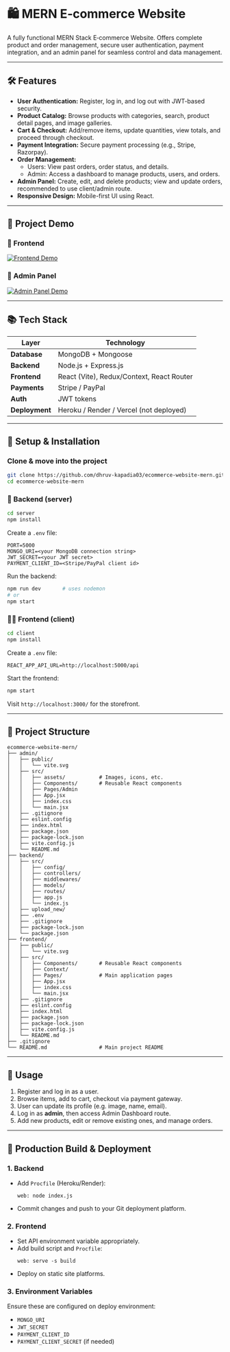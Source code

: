 # 🛍️ MERN E‑commerce Website 

A fully functional MERN Stack E‑commerce Website. Offers complete product and order management, secure user authentication, payment integration, and an admin panel for seamless control and data management.

---

## 🛠 Features

- **User Authentication:** Register, log in, and log out with JWT-based security.
- **Product Catalog:** Browse products with categories, search, product detail pages, and image galleries.
- **Cart & Checkout:** Add/remove items, update quantities, view totals, and proceed through checkout.
- **Payment Integration:** Secure payment processing (e.g., Stripe, Razorpay).
- **Order Management:**
  - Users: View past orders, order status, and details.
  - Admin: Access a dashboard to manage products, users, and orders.
- **Admin Panel:** Create, edit, and delete products; view and update orders, recommended to use client/admin route.
- **Responsive Design:** Mobile-first UI using React.

---

## 🎥 Project Demo

### 🔹 Frontend
[![Frontend Demo](https://img.icons8.com/clouds/100/000000/video-playlist.png)](https://res.cloudinary.com/drm14e8mg/video/upload/v1752845861/Frontend_ce9wpa.mp4)

### 🔹 Admin Panel
[![Admin Panel Demo](https://img.icons8.com/clouds/100/000000/video-playlist.png)](https://res.cloudinary.com/drm14e8mg/video/upload/v1752846246/Admin_Panel_xj81zw.mp4)

---

## 📚 Tech Stack

| Layer        | Technology                          |
|--------------|-------------------------------------|
| **Database** | MongoDB + Mongoose                  |
| **Backend**  | Node.js + Express.js                |
| **Frontend** | React (Vite), Redux/Context, React Router |
| **Payments** | Stripe / PayPal                     |
| **Auth**     | JWT tokens                          |
| **Deployment**| Heroku / Render / Vercel (not deployed)  |

---

## 🧩 Setup & Installation

### Clone & move into the project
```bash
git clone https://github.com/dhruv-kapadia03/ecommerce-website-mern.git
cd ecommerce-website-mern
```

### 🛒 Backend (server)
```bash
cd server
npm install
```
Create a `.env` file:
```
PORT=5000
MONGO_URI=<your MongoDB connection string>
JWT_SECRET=<your JWT secret>
PAYMENT_CLIENT_ID=<Stripe/PayPal client id>
```
Run the backend:
```bash
npm run dev       # uses nodemon
# or
npm start
```

### 🧑‍💻 Frontend (client)
```bash
cd client
npm install
```
Create a `.env` file:
```
REACT_APP_API_URL=http://localhost:5000/api
```
Start the frontend:
```bash
npm start
```

Visit `http://localhost:3000/` for the storefront.

---

## 📝 Project Structure

```
ecommerce-website-mern/
├── admin/                    
│   ├── public/
│   │   └── vite.svg
│   ├── src/
│   │   ├── assets/           # Images, icons, etc.
│   │   ├── Components/       # Reusable React components
│   │   ├── Pages/Admin       
│   │   ├── App.jsx
│   │   ├── index.css
│   │   └── main.jsx
│   ├── .gitignore
│   ├── eslint.config
│   ├── index.html
│   ├── package.json
│   ├── package-lock.json
│   ├── vite.config.js
│   └── README.md 
├── backend/                  
│   ├── src/  
│   │   ├── config/           
│   │   ├── controllers/       
│   │   ├── middlewares/            
│   │   ├── models/            
│   │   ├── routes/
│   │   ├── app.js
│   │   └── index.js
│   ├── upload_new/              
│   ├── .env                  
│   ├── .gitignore
│   ├── package-lock.json  
│   └── package.json
├── frontend/
│   ├── public/
│   │   └── vite.svg
│   ├── src/
│   │   ├── Components/       # Reusable React components
│   │   ├── Context/       
│   │   ├── Pages/            # Main application pages
│   │   ├── App.jsx
│   │   ├── index.css
│   │   └── main.jsx
│   ├── .gitignore
│   ├── eslint.config
│   ├── index.html
│   ├── package.json
│   ├── package-lock.json
│   ├── vite.config.js
│   └── README.md
├── .gitignore
└── README.md                 # Main project README
```

---

## 🎯 Usage

1. Register and log in as a user.
2. Browse items, add to cart, checkout via payment gateway.
3. User can update its profile (e.g. image, name, email).
4. Log in as **admin**, then access Admin Dashboard route.
5. Add new products, edit or remove existing ones, and manage orders.

---

## 🚀 Production Build & Deployment

### 1. Backend
- Add `Procfile` (Heroku/Render):
  ```
  web: node index.js
  ```
- Commit changes and push to your Git deployment platform.

### 2. Frontend
- Set API environment variable appropriately.
- Add build script and `Procfile`:
  ```
  web: serve -s build
  ```
- Deploy on static site platforms.

### 3. Environment Variables
Ensure these are configured on deploy environment:

- `MONGO_URI`
- `JWT_SECRET`
- `PAYMENT_CLIENT_ID`
- `PAYMENT_CLIENT_SECRET` (if needed)

